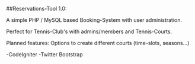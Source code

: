 ##Reservations-Tool 1.0:

A simple PHP / MySQL based Booking-System with user administration.

Perfect for Tennis-Club's with admins/members and Tennis-Courts.



Planned features:
Options to create different courts (time-slots, seasons...)



-CodeIgniter
-Twitter Bootstrap
















